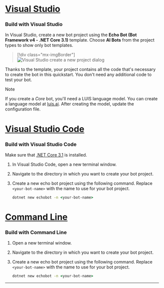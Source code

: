 <!-- Include under "Create a bot" header in the files:
bot-builder-tutorial-create-basic-bot.md and bot-builder-dotnet-sdk-quickstart.md -->

# [Visual Studio](#tab/vs)

### Build with Visual Studio

In Visual Studio, create a new bot project using the **Echo Bot (Bot Framework v4 - .NET Core 3.1)** template. Choose **AI Bots** from the project types to show only bot templates.

> [!div class="mx-imgBorder"]
> ![Visual Studio create a new project dialog](../../../media/azure-bot-quickstarts/bot-builder-dotnet-project-vs2019.png)

Thanks to the template, your project contains all the code that's necessary to create the bot in this quickstart. You don't need any additional code to test your bot.

> [!NOTE]
> If you create a _Core_ bot, you'll need a LUIS language model. You can create a language model at [luis.ai](https://www.luis.ai). After creating the model, update the configuration file.

<!--
> [!NOTE]
> If you see that the message cannot be sent, you might need to restart your machine as ngrok didn't get the needed privileges on your system yet (only needs to be done one time).
-->

# [Visual Studio Code](#tab/vc)

### Build with Visual Studio Code

Make sure that [.NET Core 3.1](https://dotnet.microsoft.com/download) is installed.

1. In Visual Studio Code, open a new terminal window.
1. Navigate to the directory in which you want to create your bot project.
1. Create a new echo bot project using the following command. Replace `<your-bot-name>` with the name to use for your bot project.

   ```cmd
   dotnet new echobot -n <your-bot-name>
   ```

# [Command Line](#tab/cl)

### Build with Command Line

1. Open a new terminal window.
1. Navigate to the directory in which you want to create your bot project.
1. Create a new echo bot project using the following command. Replace `<your-bot-name>` with the name to use for your bot project.

   ```cmd
   dotnet new echobot -n <your-bot-name>
   ```

---
